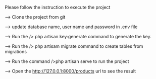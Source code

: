 Please follow the instruction to execute the project

--> Clone the project from git

--> update database name, user name and password in .env file

--> Run the /> php artisan key:generate command to generate the key.

--> Run the /> php artisam migrate command to create tables from migrations

--> Run the command />php artisan serve to run the project

--> Open the http://127.0.0.1:8000/products url to see the result